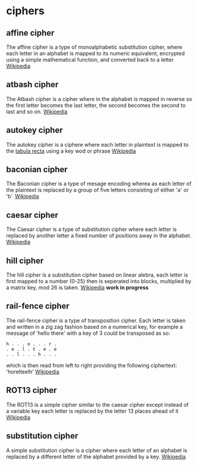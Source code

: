 # ciphers
 
## affine cipher
The affine cipher is a type of monoalphabetic substitution cipher, where each letter in an alphabet is mapped to its numeric equivalent, encrypted using a simple mathematical function, and converted back to a letter [Wikipedia](https://en.wikipedia.org/wiki/Affine_cipher)

## atbash cipher
The Atbash cipher is a cipher where in the alphabet is mapped in reverse so the first letter becomes the last letter, the second becomes the second to last and so on. [Wikipedia](https://en.wikipedia.org/wiki/Atbash)

## autokey cipher
The autokey cipher is a ciphere where each letter in plaintext is mapped to the [tabula recta](https://en.wikipedia.org/wiki/Tabula_recta) using a key wod or phrase [Wikipedia](https://en.wikipedia.org/wiki/Autokey_cipher)

## baconian cipher
The Baconian cipher is a type of mesage encoding wherea as each letter of the plaintext is replaced by a group of five letters consisting of either 'a' or 'b'. [Wikipedia](https://en.wikipedia.org/wiki/Bacon%27s_cipher)

## caesar cipher
The Caesar cipher is a type of substitution cipher where each letter is replaced by another letter a fixed number of positions away in the alphabet. [Wikipedia](https://en.wikipedia.org/wiki/Caesar_cipher)

## hill cipher
The hill cipher is a substitution cipher based on linear alebra, each letter is first mapped to a number (0-25) then is seperated into blocks, multiplied by a matrix key, mod 26 is taken. [Wikipedia](https://en.wikipedia.org/wiki/Hill_cipher) 
**work in progress**

## rail-fence cipher
The rail-fence cipher is a type of transposition cipher. Each letter is taken and written in a zig zag fashion based on a numerical key, for example a message of 'hello there' with a key of 3 could be transposed as so:
```
h . . . o . . . r . 
. e . l . t . e . e 
. . l . . . h . . . 
```
which is then read from left to right providing the following ciphertext: 'horelteelh'
[Wikipedia](https://en.wikipedia.org/wiki/Rail_fence_cipher)

## ROT13 cipher
The ROT13 is a simple cipher similar to the caesar cipher except instead of a variable key each letter is replaced by the letter 13 places ahead of it [Wikipedia](https://en.wikipedia.org/wiki/ROT13)

## substitution cipher
A simple substitution cipher is a cipher where each letter of an alphabet is replaced by a different letter of the alphabet provided by a key. [Wikipedia](https://en.wikipedia.org/wiki/Substitution_cipher)